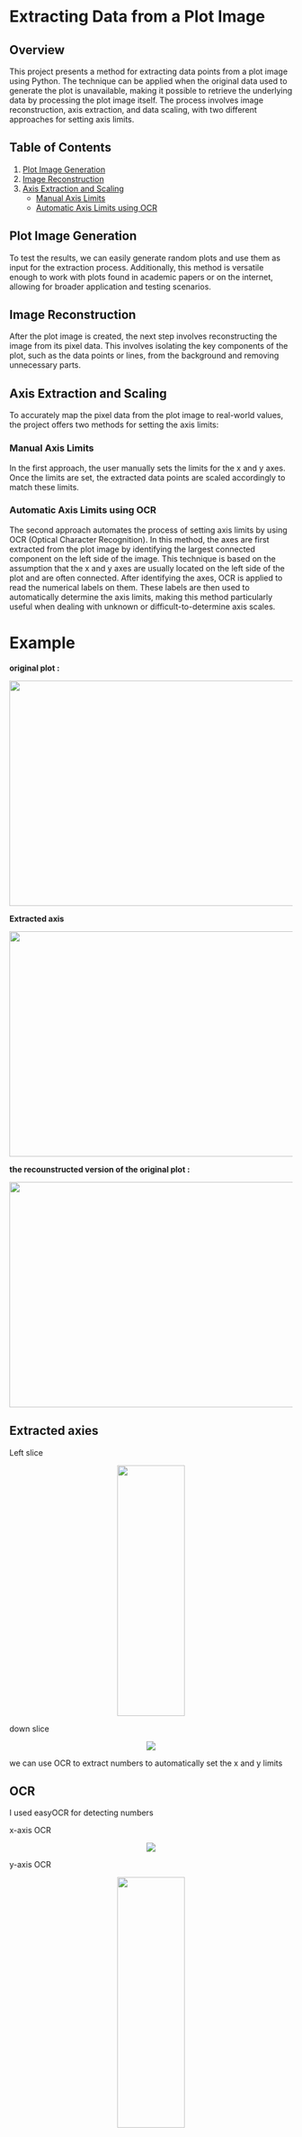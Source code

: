 # Extracting Data from a Plot Image

## Overview

This project presents a method for extracting data points from a plot image using Python. The technique can be applied when the original data used to generate the plot is unavailable, making it possible to retrieve the underlying data by processing the plot image itself. The process involves image reconstruction, axis extraction, and data scaling, with two different approaches for setting axis limits.

## Table of Contents

1. [Plot Image Generation](#plot-image-generation)
2. [Image Reconstruction](#image-reconstruction)
3. [Axis Extraction and Scaling](#axis-extraction-and-scaling)
    - [Manual Axis Limits](#manual-axis-limits)
    - [Automatic Axis Limits using OCR](#automatic-axis-limits-using-ocr)

## Plot Image Generation

To test the results, we can easily generate random plots and use them as input for the extraction process. Additionally, this method is versatile enough to work with plots found in academic papers or on the internet, allowing for broader application and testing scenarios.


## Image Reconstruction

After the plot image is created, the next step involves reconstructing the image from its pixel data. This involves isolating the key components of the plot, such as the data points or lines, from the background and removing unnecessary parts. 

## Axis Extraction and Scaling

To accurately map the pixel data from the plot image to real-world values, the project offers two methods for setting the axis limits:

### Manual Axis Limits

In the first approach, the user manually sets the limits for the x and y axes. Once the limits are set, the extracted data points are scaled accordingly to match these limits.

### Automatic Axis Limits using OCR

The second approach automates the process of setting axis limits by using OCR (Optical Character Recognition). In this method, the axes are first extracted from the plot image by identifying the largest connected component on the left side of the image. This technique is based on the assumption that the x and y axes are usually located on the left side of the plot and are often connected. After identifying the axes, OCR is applied to read the numerical labels on them. These labels are then used to automatically determine the axis limits, making this method particularly useful when dealing with unknown or difficult-to-determine axis scales.

# Example

**original plot :**
<!-- ![output](https://github.com/user-attachments/assets/cd35d8bf-1fbe-4648-a280-1738ae55983a) -->
<p align="center" >
  <img src="example\output copy.png" height='400' width='600'>
</p>

**Extracted axis**
<!-- ![output](https://github.com/user-attachments/assets/cd35d8bf-1fbe-4648-a280-1738ae55983a) -->
<p align="center" >
  <img src="example\extracted axis.png" height='400' width='600'>
</p>


**the recounstructed version of the original plot :**

<!-- ![output](https://github.com/user-attachments/assets/cd35d8bf-1fbe-4648-a280-1738ae55983a) -->
<p align="center" >
  <img src="example\final.png" height='400' width='600'>
</p>


## **Extracted axies**
Left slice
<!-- ![output](https://github.com/user-attachments/assets/cd35d8bf-1fbe-4648-a280-1738ae55983a) -->
<p align="center" >
  <img src="example\left.png" height='445' width='120' >
</p>

down slice 
<!-- ![output](https://github.com/user-attachments/assets/cd35d8bf-1fbe-4648-a280-1738ae55983a) -->
<p align="center" >
  <img src="example\d.png" >
</p>

we can use OCR to extract numbers to automatically set the x and y limits 

## **OCR**
I used easyOCR for detecting numbers 

x-axis OCR
<!-- ![output](https://github.com/user-attachments/assets/cd35d8bf-1fbe-4648-a280-1738ae55983a) -->
<p align="center" >
  <img src="example\down_ocr.png" >
</p>

y-axis OCR
<!-- ![output](https://github.com/user-attachments/assets/cd35d8bf-1fbe-4648-a280-1738ae55983a) -->
<p align="center" >
  <img src="left_ocr1.png" height='445' width='120' >
</p>
